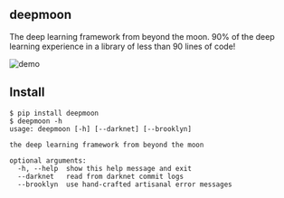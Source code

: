 deepmoon
--------

The deep learning framework from beyond the moon.  90% of the deep learning
experience in a library of less than 90 lines of code!

![demo](https://user-images.githubusercontent.com/118367/31478441-63b6c7f2-aede-11e7-98da-a6d4db83775d.gif)

## Install

```
$ pip install deepmoon
$ deepmoon -h
usage: deepmoon [-h] [--darknet] [--brooklyn]

the deep learning framework from beyond the moon

optional arguments:
  -h, --help  show this help message and exit
  --darknet   read from darknet commit logs
  --brooklyn  use hand-crafted artisanal error messages
```
